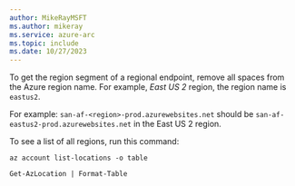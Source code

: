 ```yaml
---
author: MikeRayMSFT
ms.author: mikeray
ms.service: azure-arc
ms.topic: include
ms.date: 10/27/2023
---
```


To get the region segment of a regional endpoint, remove all spaces from the Azure region name. For example, *East US 2* region, the region name is `eastus2`.

For example: `san-af-<region>-prod.azurewebsites.net` should be `san-af-eastus2-prod.azurewebsites.net` in the East US 2 region.

To see a list of all regions, run this command:

```azurecli
az account list-locations -o table
```

```azurepowershell
Get-AzLocation | Format-Table
```
